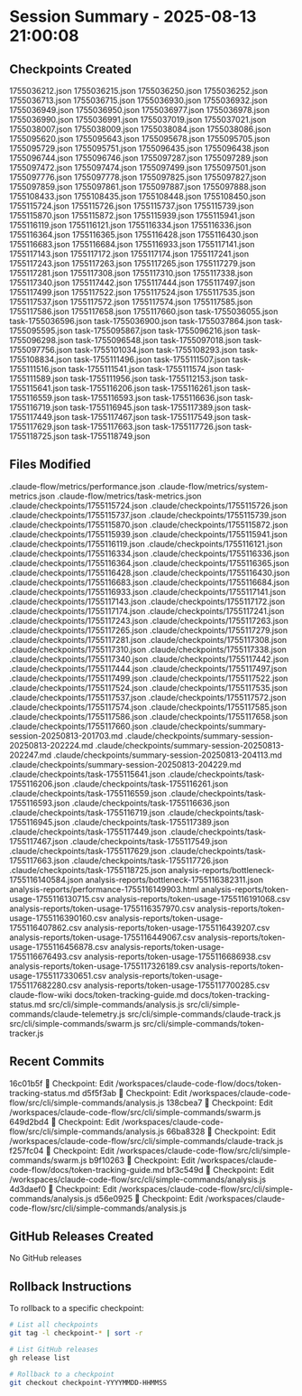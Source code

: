 # Session Summary - 2025-08-13 21:00:08

## Checkpoints Created
1755036212.json
1755036215.json
1755036250.json
1755036252.json
1755036713.json
1755036715.json
1755036930.json
1755036932.json
1755036949.json
1755036950.json
1755036977.json
1755036978.json
1755036990.json
1755036991.json
1755037019.json
1755037021.json
1755038007.json
1755038009.json
1755038084.json
1755038086.json
1755095620.json
1755095643.json
1755095678.json
1755095705.json
1755095729.json
1755095751.json
1755096435.json
1755096438.json
1755096744.json
1755096746.json
1755097287.json
1755097289.json
1755097472.json
1755097474.json
1755097499.json
1755097501.json
1755097776.json
1755097778.json
1755097825.json
1755097827.json
1755097859.json
1755097861.json
1755097887.json
1755097888.json
1755108433.json
1755108435.json
1755108448.json
1755108450.json
1755115724.json
1755115726.json
1755115737.json
1755115739.json
1755115870.json
1755115872.json
1755115939.json
1755115941.json
1755116119.json
1755116121.json
1755116334.json
1755116336.json
1755116364.json
1755116365.json
1755116428.json
1755116430.json
1755116683.json
1755116684.json
1755116933.json
1755117141.json
1755117143.json
1755117172.json
1755117174.json
1755117241.json
1755117243.json
1755117263.json
1755117265.json
1755117279.json
1755117281.json
1755117308.json
1755117310.json
1755117338.json
1755117340.json
1755117442.json
1755117444.json
1755117497.json
1755117499.json
1755117522.json
1755117524.json
1755117535.json
1755117537.json
1755117572.json
1755117574.json
1755117585.json
1755117586.json
1755117658.json
1755117660.json
task-1755036055.json
task-1755036596.json
task-1755036900.json
task-1755037864.json
task-1755095595.json
task-1755095867.json
task-1755096216.json
task-1755096298.json
task-1755096548.json
task-1755097018.json
task-1755097756.json
task-1755101034.json
task-1755108293.json
task-1755108834.json
task-1755111496.json
task-1755111507.json
task-1755111516.json
task-1755111541.json
task-1755111574.json
task-1755111589.json
task-1755111956.json
task-1755112153.json
task-1755115641.json
task-1755116206.json
task-1755116261.json
task-1755116559.json
task-1755116593.json
task-1755116636.json
task-1755116719.json
task-1755116945.json
task-1755117389.json
task-1755117449.json
task-1755117467.json
task-1755117549.json
task-1755117629.json
task-1755117663.json
task-1755117726.json
task-1755118725.json
task-1755118749.json

## Files Modified
.claude-flow/metrics/performance.json
.claude-flow/metrics/system-metrics.json
.claude-flow/metrics/task-metrics.json
.claude/checkpoints/1755115724.json
.claude/checkpoints/1755115726.json
.claude/checkpoints/1755115737.json
.claude/checkpoints/1755115739.json
.claude/checkpoints/1755115870.json
.claude/checkpoints/1755115872.json
.claude/checkpoints/1755115939.json
.claude/checkpoints/1755115941.json
.claude/checkpoints/1755116119.json
.claude/checkpoints/1755116121.json
.claude/checkpoints/1755116334.json
.claude/checkpoints/1755116336.json
.claude/checkpoints/1755116364.json
.claude/checkpoints/1755116365.json
.claude/checkpoints/1755116428.json
.claude/checkpoints/1755116430.json
.claude/checkpoints/1755116683.json
.claude/checkpoints/1755116684.json
.claude/checkpoints/1755116933.json
.claude/checkpoints/1755117141.json
.claude/checkpoints/1755117143.json
.claude/checkpoints/1755117172.json
.claude/checkpoints/1755117174.json
.claude/checkpoints/1755117241.json
.claude/checkpoints/1755117243.json
.claude/checkpoints/1755117263.json
.claude/checkpoints/1755117265.json
.claude/checkpoints/1755117279.json
.claude/checkpoints/1755117281.json
.claude/checkpoints/1755117308.json
.claude/checkpoints/1755117310.json
.claude/checkpoints/1755117338.json
.claude/checkpoints/1755117340.json
.claude/checkpoints/1755117442.json
.claude/checkpoints/1755117444.json
.claude/checkpoints/1755117497.json
.claude/checkpoints/1755117499.json
.claude/checkpoints/1755117522.json
.claude/checkpoints/1755117524.json
.claude/checkpoints/1755117535.json
.claude/checkpoints/1755117537.json
.claude/checkpoints/1755117572.json
.claude/checkpoints/1755117574.json
.claude/checkpoints/1755117585.json
.claude/checkpoints/1755117586.json
.claude/checkpoints/1755117658.json
.claude/checkpoints/1755117660.json
.claude/checkpoints/summary-session-20250813-201703.md
.claude/checkpoints/summary-session-20250813-202224.md
.claude/checkpoints/summary-session-20250813-202247.md
.claude/checkpoints/summary-session-20250813-204113.md
.claude/checkpoints/summary-session-20250813-204229.md
.claude/checkpoints/task-1755115641.json
.claude/checkpoints/task-1755116206.json
.claude/checkpoints/task-1755116261.json
.claude/checkpoints/task-1755116559.json
.claude/checkpoints/task-1755116593.json
.claude/checkpoints/task-1755116636.json
.claude/checkpoints/task-1755116719.json
.claude/checkpoints/task-1755116945.json
.claude/checkpoints/task-1755117389.json
.claude/checkpoints/task-1755117449.json
.claude/checkpoints/task-1755117467.json
.claude/checkpoints/task-1755117549.json
.claude/checkpoints/task-1755117629.json
.claude/checkpoints/task-1755117663.json
.claude/checkpoints/task-1755117726.json
.claude/checkpoints/task-1755118725.json
analysis-reports/bottleneck-1755116140584.json
analysis-reports/bottleneck-1755116382311.json
analysis-reports/performance-1755116149903.html
analysis-reports/token-usage-1755116130715.csv
analysis-reports/token-usage-1755116191068.csv
analysis-reports/token-usage-1755116357970.csv
analysis-reports/token-usage-1755116390160.csv
analysis-reports/token-usage-1755116407862.csv
analysis-reports/token-usage-1755116439207.csv
analysis-reports/token-usage-1755116449067.csv
analysis-reports/token-usage-1755116456878.csv
analysis-reports/token-usage-1755116676493.csv
analysis-reports/token-usage-1755116686938.csv
analysis-reports/token-usage-1755117326189.csv
analysis-reports/token-usage-1755117330651.csv
analysis-reports/token-usage-1755117682280.csv
analysis-reports/token-usage-1755117700285.csv
claude-flow-wiki
docs/token-tracking-guide.md
docs/token-tracking-status.md
src/cli/simple-commands/analysis.js
src/cli/simple-commands/claude-telemetry.js
src/cli/simple-commands/claude-track.js
src/cli/simple-commands/swarm.js
src/cli/simple-commands/token-tracker.js

## Recent Commits
16c01b5f 🔖 Checkpoint: Edit /workspaces/claude-code-flow/docs/token-tracking-status.md
d5f5f3ab 🔖 Checkpoint: Edit /workspaces/claude-code-flow/src/cli/simple-commands/analysis.js
138cbea7 🔖 Checkpoint: Edit /workspaces/claude-code-flow/src/cli/simple-commands/swarm.js
649d2bd4 🔖 Checkpoint: Edit /workspaces/claude-code-flow/src/cli/simple-commands/analysis.js
66ba8328 🔖 Checkpoint: Edit /workspaces/claude-code-flow/src/cli/simple-commands/claude-track.js
f257fc04 🔖 Checkpoint: Edit /workspaces/claude-code-flow/src/cli/simple-commands/swarm.js
b9f10263 🔖 Checkpoint: Edit /workspaces/claude-code-flow/docs/token-tracking-guide.md
bf3c549d 🔖 Checkpoint: Edit /workspaces/claude-code-flow/src/cli/simple-commands/analysis.js
4d3daef0 🔖 Checkpoint: Edit /workspaces/claude-code-flow/src/cli/simple-commands/analysis.js
d56e0925 🔖 Checkpoint: Edit /workspaces/claude-code-flow/src/cli/simple-commands/analysis.js

## GitHub Releases Created
No GitHub releases

## Rollback Instructions
To rollback to a specific checkpoint:
```bash
# List all checkpoints
git tag -l checkpoint-* | sort -r

# List GitHub releases
gh release list

# Rollback to a checkpoint
git checkout checkpoint-YYYYMMDD-HHMMSS
```
